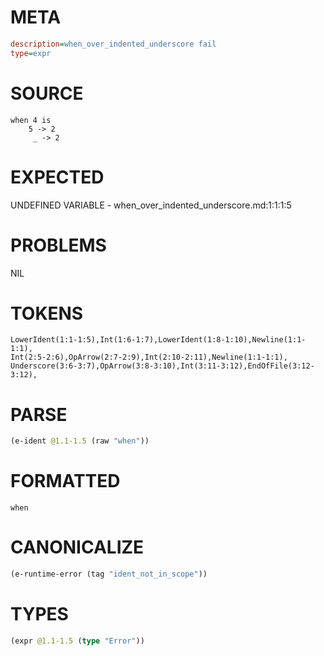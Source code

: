 # META
~~~ini
description=when_over_indented_underscore fail
type=expr
~~~
# SOURCE
~~~roc
when 4 is
    5 -> 2
     _ -> 2
~~~
# EXPECTED
UNDEFINED VARIABLE - when_over_indented_underscore.md:1:1:1:5
# PROBLEMS
NIL
# TOKENS
~~~zig
LowerIdent(1:1-1:5),Int(1:6-1:7),LowerIdent(1:8-1:10),Newline(1:1-1:1),
Int(2:5-2:6),OpArrow(2:7-2:9),Int(2:10-2:11),Newline(1:1-1:1),
Underscore(3:6-3:7),OpArrow(3:8-3:10),Int(3:11-3:12),EndOfFile(3:12-3:12),
~~~
# PARSE
~~~clojure
(e-ident @1.1-1.5 (raw "when"))
~~~
# FORMATTED
~~~roc
when
~~~
# CANONICALIZE
~~~clojure
(e-runtime-error (tag "ident_not_in_scope"))
~~~
# TYPES
~~~clojure
(expr @1.1-1.5 (type "Error"))
~~~
